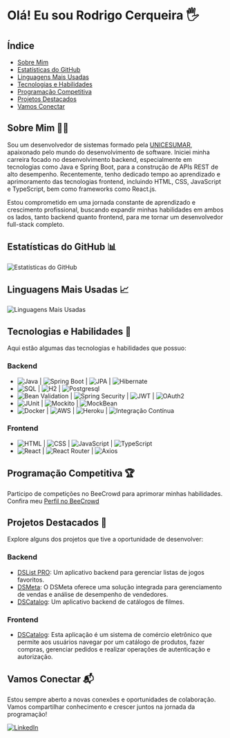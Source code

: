 # Olá! Eu sou Rodrigo Cerqueira 🖐️ 

## Índice
- [Sobre Mim](#sobre-mim-)
- [Estatísticas do GitHub](#estatísticas-do-github-)
- [Linguagens Mais Usadas](#linguagens-mais-usadas-)
- [Tecnologias e Habilidades](#tecnologias-e-habilidades-)
- [Programação Competitiva](#programação-competitiva-)
- [Projetos Destacados](#projetos-destacados-)
- [Vamos Conectar](#vamos-conectar-)

## Sobre Mim 👨‍💻
Sou um desenvolvedor de sistemas formado pela [UNICESUMAR](https://www.unicesumar.edu.br/blog/analise-e-desenvolvimento-de-sistemas/), apaixonado pelo mundo do desenvolvimento de software. Iniciei minha carreira focado no desenvolvimento backend, especialmente em tecnologias como Java e Spring Boot, para a construção de APIs REST de alto desempenho. Recentemente, tenho dedicado tempo ao aprendizado e aprimoramento das tecnologias frontend, incluindo HTML, CSS, JavaScript e TypeScript, bem como frameworks como React.js.

Estou comprometido em uma jornada constante de aprendizado e crescimento profissional, buscando expandir minhas habilidades em ambos os lados, tanto backend quanto frontend, para me tornar um desenvolvedor full-stack completo.

## Estatísticas do GitHub 📊
![Estatísticas do GitHub](https://github-readme-stats.vercel.app/api?username=newrodrigo&show_icons=true&theme=dracula)

## Linguagens Mais Usadas 📈
![Linguagens Mais Usadas](https://github-readme-stats.vercel.app/api/top-langs/?username=newrodrigo&layout=compact&theme=dracula)

## Tecnologias e Habilidades 🚀
Aqui estão algumas das tecnologias e habilidades que possuo:

### Backend
- ![Java](https://img.shields.io/badge/Java-007396?style=flat-square&logo=java&logoColor=white) | ![Spring Boot](https://img.shields.io/badge/Spring%20Boot-6DB33F?style=flat-square&logo=spring&logoColor=white) | ![JPA](https://img.shields.io/badge/JPA-663399?style=flat-square&logo=hibernate&logoColor=white) | ![Hibernate](https://img.shields.io/badge/Hibernate-59666C?style=flat-square&logo=hibernate&logoColor=white)
- ![SQL](https://img.shields.io/badge/SQL-4479A1?style=flat-square&logo=postgresql&logoColor=white) | ![H2](https://img.shields.io/badge/H2-FF5733?style=flat-square&logo=h2&logoColor=white) | ![Postgresql](https://img.shields.io/badge/Postgresql-4169E1?style=flat-square&logo=postgresql&logoColor=white)
- ![Bean Validation](https://img.shields.io/badge/Bean%20Validation-40B8AF?style=flat-square&logo=java&logoColor=white) | ![Spring Security](https://img.shields.io/badge/Spring%20Security-6DB33F?style=flat-square&logo=spring&logoColor=white) | ![JWT](https://img.shields.io/badge/JWT-000000?style=flat-square&logo=json-web-tokens&logoColor=white) | ![OAuth2](https://img.shields.io/badge/OAuth2-2F6690?style=flat-square&logo=oauth&logoColor=white)
- ![JUnit](https://img.shields.io/badge/JUnit-25A162?style=flat-square&logo=junit5&logoColor=white) | ![Mockito](https://img.shields.io/badge/Mockito-DB5B4D?style=flat-square&logo=mockito&logoColor=white) | ![MockBean](https://img.shields.io/badge/MockBean-1D4354?style=flat-square&logo=spring&logoColor=white)
- ![Docker](https://img.shields.io/badge/Docker-2496ED?style=flat-square&logo=docker&logoColor=white) | ![AWS](https://img.shields.io/badge/AWS-232F3E?style=flat-square&logo=amazon-aws&logoColor=white) | ![Heroku](https://img.shields.io/badge/Heroku-430098?style=flat-square&logo=heroku&logoColor=white) | ![Integração Contínua](https://img.shields.io/badge/Integra%C3%A7%C3%A3o%20Cont%C3%ADnua-14B14B?style=flat-square&logo=travis-ci&logoColor=white)

### Frontend
- ![HTML](https://img.shields.io/badge/HTML-E34F26?style=flat-square&logo=html5&logoColor=white) | ![CSS](https://img.shields.io/badge/CSS-1572B6?style=flat-square&logo=css3&logoColor=white) | ![JavaScript](https://img.shields.io/badge/JavaScript-F7DF1E?style=flat-square&logo=javascript&logoColor=black) | ![TypeScript](https://img.shields.io/badge/TypeScript-007ACC?style=flat-square&logo=typescript&logoColor=white)
- ![React](https://img.shields.io/badge/React-61DAFB?style=flat-square&logo=react&logoColor=white) | ![React Router](https://img.shields.io/badge/React%20Router-CA4245?style=flat-square&logo=react-router&logoColor=white) | ![Axios](https://img.shields.io/badge/Axios-000000?style=flat-square&logo=axios&logoColor=white)

## Programação Competitiva 🏆
Participo de competições no BeeCrowd para aprimorar minhas habilidades. Confira meu [Perfil no BeeCrowd](https://www.beecrowd.com.br/judge/pt/profile/839734)

## Projetos Destacados 🌟
Explore alguns dos projetos que tive a oportunidade de desenvolver:

### Backend
- [DSList PRO](https://github.com/newrodrigo/dslist): Um aplicativo backend para gerenciar listas de jogos favoritos.
- [DSMeta](https://github.com/newrodrigo/dsmeta/tree/main): O DSMeta oferece uma solução integrada para gerenciamento de vendas e análise de desempenho de vendedores.
- [DSCatalog](https://github.com/newrodrigo/dscatalog-devsuperior-aula): Um aplicativo backend de catálogos de filmes.

### Frontend
- [DSCatalog](https://github.com/newrodrigo/dscommerce-frontend-aulas/): Esta aplicação é um sistema de comércio eletrônico que permite aos usuários navegar por um catálogo de produtos, fazer compras, gerenciar pedidos e realizar operações de autenticação e autorização.

## Vamos Conectar 📬
Estou sempre aberto a novas conexões e oportunidades de colaboração. Vamos compartilhar conhecimento e crescer juntos na jornada da programação!

[![LinkedIn](https://img.shields.io/badge/LinkedIn-0077B5?style=for-the-badge&logo=linkedin&logoColor=white)](https://www.linkedin.com/in/rodrigooc/)

